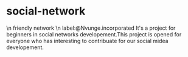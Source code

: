 # social-network
\n
friendly network
\n
label:@Nvunge.incorporated
It's a project for beginners in social networks developement.This project is opened for everyone who has interesting to contribuate for our social midea developement.
